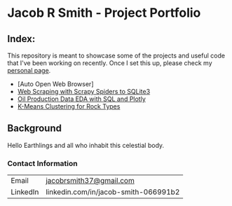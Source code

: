 # Jacob R Smith - Project Portfolio

## Index:

This repository is meant to showcase some of the projects and useful code that I've been working on recently.
Once I set this up, please check my [personal page](https://johnodonnell123.github.io).

- [Auto Open Web Browser]
- [Web Scraping with Scrapy Spiders to SQLite3](https://github.com/johnodonnell123/Personal_Projects/tree/master/Scraping%20Oil%20Production%20with%20Scrapy)
- [Oil Production Data EDA with SQL and Plotly](https://github.com/johnodonnell123/Personal_Projects/tree/master/Oil%20Production%20Data%20EDA%20with%20SQL%20and%20Plotly)
- [K-Means Clustering for Rock Types](https://github.com/johnodonnell123/Personal_Projects/tree/master/Cluster%20Analysis%20for%20Rock%20Typing)

## Background

Hello Earthlings and all who inhabit this celestial body.

### Contact Information

|||
| --- | --- |
|  Email | jacobrsmith37@gmail.com |
| LinkedIn | linkedin.com/in/jacob-smith-066991b2 |
